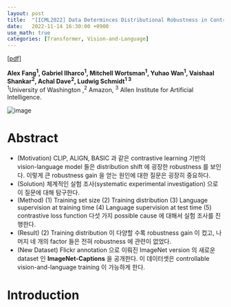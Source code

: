 ```yaml
---
layout: post
title:  "[ICML2022] Data Determinces Distributional Robustness in Contrastive Language-Image Pre-training (CLIP)"
date:   2022-11-14 16:30:00 +0900
use_math: true
categories: [Transformer, Vision-and-Language]
---
```

[[pdf]](https://proceedings.mlr.press/v162/fang22a/fang22a.pdf)  &emsp;

**Alex Fang<sup>1</sup>, Gabriel Ilharco<sup>1</sup>, Mitchell Wortsman<sup>1</sup>, Yuhao Wan<sup>1</sup>, Vaishaal Shankar<sup>2</sup>, Achal Dave<sup>2</sup>, Ludwig Schmidt<sup>1 3</sup>**
<br><sup>1</sup>University of Washington ,<sup>2</sup> Amazon, <sup>3</sup> Allen Institute for Artificial Intelligence. &emsp; 

![image](https://user-images.githubusercontent.com/42200027/201530852-d42832d4-ee65-47d1-92bd-e127c1648c0a.png)

# Abstract
- (Motivation) CLIP, ALIGN, BASIC 과 같은 contrastive learning 기반의 vision-language model 들은 distribution shift 에 굉장한 robustness 를 보인다. 이렇게 큰 robustness gain 을 얻는 원인에 대한 질문은 굉장히 중요하다.
- (Solution) 체계적인 실험 조사(systematic experimental investigation) 으로 이 질문에 대해 탐구한다. 
- (Method) (1) Training set size (2) Training distribution (3) Language supervision at training time (4) Language supervision at test time (5) contrastive loss function 다섯 가지 possible cause 에 대해서 실험 조사를 진행한다.
- (Result) (2) Training distribution 이 다양할 수록 robustness gain 이 컸고, 나머지 네 개의 factor 들은 전혀 robustness 에 관련이 없었다.
- (New Dataset) Flickr annotation 으로  이뤄진 ImageNet version 의 새로운 dataset 인  **ImageNet-Captions** 을 공개한다. 이 데이터셋은 controllable vision-and-language training 이 가능하게 한다.

# Introduction
